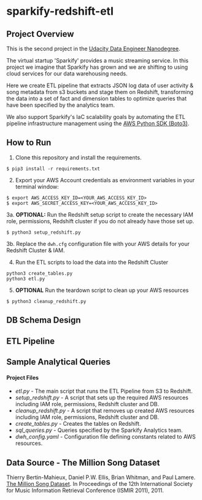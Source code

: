 # sparkify-redshift-etl 
## Project Overview
This is the second project in the 
[Udacity Data Engineer Nanodegree](https://www.udacity.com/course/data-engineer-nanodegree--nd027).

The virtual startup 'Sparkify' provides a music streaming service. In this
 project we imagine that Sparkify has grown and we are shifting to using cloud 
 services for our data warehousing needs. 

Here we create ETL pipeline that extracts JSON log data of user activity & song 
metadata from s3 buckets and stage them on Redshift, transforming the data
into a set of fact and dimension tables to optimize queries that have been
specified by the analytics team. 

We also support Sparkify's IaC scalability goals by automating the ETL pipeline
infrastructure management using the 
[AWS Python SDK (Boto3)](https://boto3.amazonaws.com/v1/documentation/api/latest/index.html).

## How to Run
1. Clone this repository and install the requirements.
```
$ pip3 install -r requirements.txt
```

2. Export your AWS Account credentials as environment variables in your terminal 
window:
```
$ export AWS_ACCESS_KEY_ID=<YOUR_AWS_ACCESS_KEY_ID>
$ export AWS_SECRET_ACCESS_KEY=<YOUR_AWS_ACCESS_KEY_ID>
```

3a. **OPTIONAL:** Run the Redshift setup script to create the necessary IAM 
role, permissions, Redshift cluster if you do not already have those set up.
```
$ python3 setup_redshift.py
```

3b. Replace the `dwh.cfg` configuration file with your AWS details for your 
Redshift Cluster & IAM.

4. Run the ETL scripts to load the data into the Redshift Cluster
```
python3 create_tables.py
python3 etl.py
```

5. **OPTIONAL** Run the teardown script to clean up your AWS resources
```
$ python3 cleanup_redshift.py
```

## DB Schema Design


## ETL Pipeline


## Sample Analytical Queries


#### Project Files
* _etl.py_ - The main script that runs the ETL Pipeline from S3 to Redshift.
* _setup_redshift.py_ - A script that sets up the required AWS resources
 including IAM role, permissions, Redshift cluster and DB.
* _cleanup_redshift.py_ - A script that removes up created AWS resources
 including IAM role, permissions, Redshift cluster and DB.
* _create_tables.py_ - Creates the tables on Redshift.
* _sql_queries.py_ - Queries specified by the Sparkify Analytics team.
* _dwh_config.yaml_ - Configuration file defining constants related to AWS
 resources.

## Data Source - The Million Song Dataset
Thierry Bertin-Mahieux, Daniel P.W. Ellis, Brian Whitman, and Paul Lamere.
[The Million Song Dataset](http://millionsongdataset.com/). In Proceedings of 
the 12th International Society for Music Information Retrieval Conference
 (ISMIR 2011), 2011.